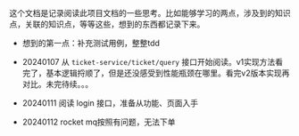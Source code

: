 这个文档是记录阅读此项目文档的一些思考。比如能够学习的两点，涉及到的知识点，关联的知识点，等等这些，想到的东西都记录下来。

- 想到的第一点：补充测试用例，整整tdd
- 20240107
从 `ticket-service/ticket/query` 接口开始阅读。v1实现方法看完了，基本逻辑捋顺了，但是还没感受到性能瓶颈在哪里。看完v2版本实现再对比。未完待续。。。

- 20240111
  阅读 login 接口，准备从功能、页面入手
- 20240112
 rocket mq按照有问题，无法下单